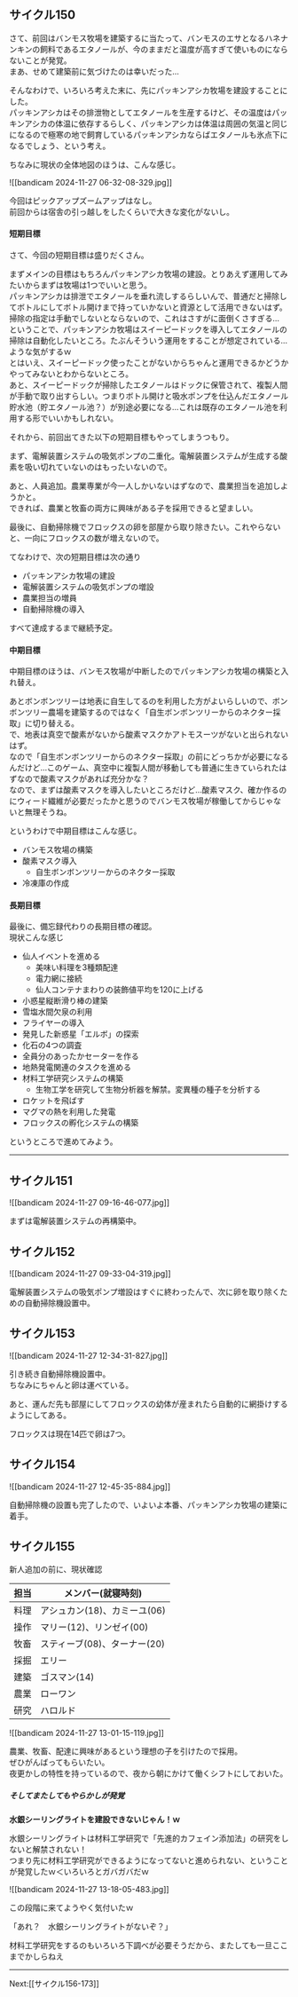 ## サイクル150

さて、前回はバンモス牧場を建築するに当たって、バンモスのエサとなるハネナンキンの飼料であるエタノールが、今のままだと温度が高すぎて使いものにならないことが発覚。  
まあ、せめて建築前に気づけたのは幸いだった…

そんなわけで、いろいろ考えた末に、先にパッキンアシカ牧場を建設することにした。  
パッキンアシカはその排泄物としてエタノールを生産するけど、その温度はパッキンアシカの体温に依存するらしく、パッキンアシカは体温は周囲の気温と同じになるので極寒の地で飼育しているパッキンアシカならばエタノールも氷点下になるでしょう、という考え。

ちなみに現状の全体地図のほうは、こんな感じ。

![[bandicam 2024-11-27 06-32-08-329.jpg]]

今回はピックアップズームアップはなし。  
前回からは宿舎の引っ越しをしたくらいで大きな変化がないし。  


#### 短期目標

さて、今回の短期目標は盛りだくさん。

まずメインの目標はもちろんパッキンアシカ牧場の建設。とりあえず運用してみたいからまずは牧場は1つでいいと思う。  
パッキンアシカは排泄でエタノールを垂れ流しするらしいんで、普通だと掃除してボトルにしてボトル開けまで持っていかないと資源として活用できないはず。掃除の指定は手動でしないとならないので、これはさすがに面倒くさすぎる…  
ということで、パッキンアシカ牧場はスイーピードックを導入してエタノールの掃除は自動化したいところ。たぶんそういう運用をすることが想定されている…ような気がするｗ  
とはいえ、スイーピードック使ったことがないからちゃんと運用できるかどうかやってみないとわからないところ。  
あと、スイーピードックが掃除したエタノールはドックに保管されて、複製人間が手動で取り出すらしい。つまりボトル開けと吸水ポンプを仕込んだエタノール貯水池（貯エタノール池？）が別途必要になる…これは既存のエタノール池を利用する形でいいかもしれない。

それから、前回出てきた以下の短期目標もやってしまうつもり。

まず、電解装置システムの吸気ポンプの二重化。電解装置システムが生成する酸素を吸い切れていないのはもったいないので。

あと、人員追加。農業専業が今一人しかいないはずなので、農業担当を追加しようかと。  
できれば、農業と牧畜の両方に興味がある子を採用できると望ましい。

最後に、自動掃除機でフロックスの卵を部屋から取り除きたい。これやらないと、一向にフロックスの数が増えないので。

てなわけで、次の短期目標は次の通り

- パッキンアシカ牧場の建設
- 電解装置システムの吸気ポンプの増設
- 農業担当の増員
- 自動掃除機の導入

すべて達成するまで継続予定。


#### 中期目標

中期目標のほうは、バンモス牧場が中断したのでパッキンアシカ牧場の構築と入れ替え。  

あとボンボンツリーは地表に自生してるのを利用した方がよいらしいので、ボンボンツリー農場を建築するのではなく「自生ボンボンツリーからのネクター採取」に切り替える。  
で、地表は真空で酸素がないから酸素マスクかアトモスーツがないと出られないはず。  
なので「自生ボンボンツリーからのネクター採取」の前にどっちかが必要になるんだけど…このゲーム、真空中に複製人間が移動しても普通に生きていられたはずなので酸素マスクがあれば充分かな？  
なので、まずは酸素マスクを導入したいところだけど…酸素マスク、確か作るのにウィード繊維が必要だったかと思うのでバンモス牧場が稼働してからじゃないと無理そうね。

というわけで中期目標はこんな感じ。

- バンモス牧場の構築
- 酸素マスク導入
	- 自生ボンボンツリーからのネクター採取
- 冷凍庫の作成
 

#### 長期目標

最後に、備忘録代わりの長期目標の確認。  
現状こんな感じ

- 仙人イベントを進める
	- 美味い料理を3種類配達
	- 電力網に接続
	- 仙人コンテナまわりの装飾値平均を120に上げる
- 小惑星縦断滑り棒の建築
- 雪塩水間欠泉の利用
- フライヤーの導入
- 発見した新惑星「エルボ」の探索
- 化石の4つの調査
- 全員分のあったかセーターを作る
- 地熱発電関連のタスクを進める
- 材料工学研究システムの構築
	- 生物工学を研究して生物分析器を解禁。変異種の種子を分析する
- ロケットを飛ばす
- マグマの熱を利用した発電
- フロックスの孵化システムの構築

というところで進めてみよう。

----

## サイクル151

![[bandicam 2024-11-27 09-16-46-077.jpg]]

まずは電解装置システムの再構築中。

## サイクル152

![[bandicam 2024-11-27 09-33-04-319.jpg]]

電解装置システムの吸気ポンプ増設はすぐに終わったんで、次に卵を取り除くための自動掃除機設置中。

## サイクル153

![[bandicam 2024-11-27 12-34-31-827.jpg]]

引き続き自動掃除機設置中。  
ちなみにちゃんと卵は運べている。

あと、運んだ先も部屋にしてフロックスの幼体が産まれたら自動的に網掛けするようにしてある。

フロックスは現在14匹で卵は7つ。

## サイクル154

![[bandicam 2024-11-27 12-45-35-884.jpg]]

自動掃除機の設置も完了したので、いよいよ本番、パッキンアシカ牧場の建築に着手。

## サイクル155

新人追加の前に、現状確認

|担当|メンバー(就寝時刻)|
|--------|---------|
|料理|アシュカン(18)、カミーユ(06)|
|操作|マリー(12)、リンゼイ(00)|
|牧畜|スティーブ(08)、ターナー(20)|
|採掘|エリー|
|建築|ゴスマン(14)|
|農業|ローワン|
|研究|ハロルド|

![[bandicam 2024-11-27 13-01-15-119.jpg]]

農業、牧畜、配達に興味があるという理想の子を引けたので採用。  
ぜひがんばってもらいたい。  
夜更かしの特性を持っているので、夜から朝にかけて働くシフトにしておいた。

##### そしてまたしてもやらかしが発覚

__水銀シーリングライトを建設できないじゃん！ｗ__

水銀シーリングライトは材料工学研究で「先進的カフェイン添加法」の研究をしないと解禁されない！  
つまり先に材料工学研究ができるようになってないと進められない、ということが発覚したｗ＜いろいろとガバガバだｗ

![[bandicam 2024-11-27 13-18-05-483.jpg]]

この段階に来てようやく気付いたｗ

「あれ？　水銀シーリングライトがないぞ？」

材料工学研究をするのもいろいろ下調べが必要そうだから、またしても一旦ここまでかしらねえ


----
Next:[[サイクル156-173]]